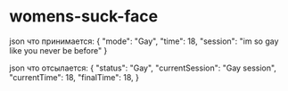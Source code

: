 # womens-suck-face



json что принимается:
{
"mode": "Gay",
"time": 18,
"session": "im so gay like you never be before"
}




json что отсылается:
{
"status": "Gay",
"currentSession": "Gay session",
"currentTime": 18,
"finalTime": 18,
}
